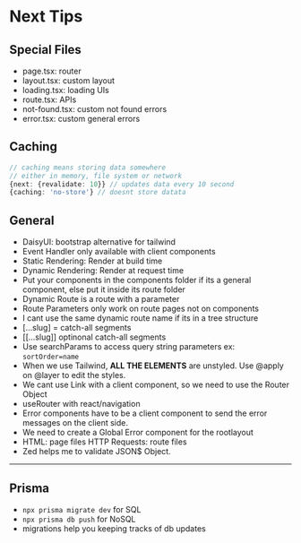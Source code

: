 # Next Tips
## Special Files
- page.tsx: router
- layout.tsx: custom layout
- loading.tsx: loading UIs
- route.tsx: APIs
- not-found.tsx: custom not found errors
- error.tsx: custom general errors
## Caching
```ts
// caching means storing data somewhere
// either in memory, file system or network
{next: {revalidate: 10}} // updates data every 10 second
{caching: 'no-store'} // doesnt store datata
```

## General
- DaisyUI: bootstrap alternative for tailwind
- Event Handler only available with client components
- Static Rendering: Render at build time
- Dynamic Rendering: Render at request time
- Put your components in the components folder if its a general component, else put it inside its route folder
- Dynamic Route is a route with a parameter
- Route Parameters only work on route pages not on components
- I cant use the same dynamic route name if its in a tree structure
- [...slug] = catch-all segments
- [[...slug]] optinonal catch-all segments
- Use searchParams to access query string parameters ex: `sortOrder=name`
- When we use Tailwind, **ALL THE ELEMENTS** are unstyled. Use @apply on @layer to edit the styles.
- We cant use Link with a client component, so we need to use the Router Object
- useRouter with react/navigation
- Error components have to be a client component to send the error messages on the client side.
- We need to create a Global Error component for the rootlayout
- HTML: page files HTTP Requests: route files
- Zed helps me to validate JSON$ Object.
---
## Prisma
- `npx prisma migrate dev` for SQL
- `npx prisma db push` for NoSQL
- migrations help you keeping tracks of db updates